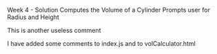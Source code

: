 Week 4 - Solution
Computes the Volume of a Cylinder
Prompts user for Radius and Height

This is another useless comment

I have added some comments to index.js and to volCalculator.html
